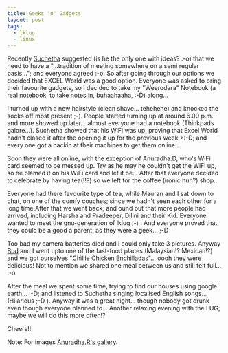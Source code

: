 ```yaml
---
title: Geeks 'n' Gadgets
layout: post
tags:
  - lklug
  - linux
---
```


Recently <a href="http://raramimu.blogspot.com/">Suchetha</a> suggested (is he the only one with ideas? :-o) that we need to have a "...tradition of meeting somewhere on a semi regular basis..."; and everyone agreed :-o. So after going through our options we decided that EXCEL World was a good option. Everyone was asked to bring their favourite gadgets, so I decided to take my "Weerodara" Notebook (a real notebook, to take notes in, buhaahaaha, :-D) along...

I turned up with a new hairstyle (clean shave... tehehehe) and knocked the socks off most present ;-). People started turning up at around 6.00 p.m. and more showed up later... almost everyone had a notebook (Thinkpads galore...). Suchetha showed that his WiFi was up, proving that Excel World hadn't closed it after the opening it up for the previous week &gt;:-D; and every one got a hackin at their machines to get them online...

Soon they were all online, with the exception of Anuradha.D, who's WiFi card seemed to be messed up. Try as he may he couldn't get the WiFi up, so he blamed it on his WiFi card and let it be... After that everyone decided to celebrate by having tea(!!?) so we left for the coffee (ironic huh?) shop...

Everyone had there favourite type of tea, while Mauran and I sat down to chat, on one of the comfy couches; since we hadn't seen each other for a long time.After that we went back; and ound out that more people had arrived, including Harsha and Pradeeper, Dilini and their Kid. Everyone wanted to meet the gnu-generation of lklug ;-) . And everyone proved that they could be a good a parent, as they were a geek... ;-D

Too bad my camera batteries died and i could only take 3 pictures. Anyway <a href="http://budlite.blogspot.com/">Bud</a> and I went upto one of the fast-food places (Malaysian!? Mexican!?) and we got ourselves "Chillie Chicken Enchilladas"... oooh they were delicious! Not to mention we shared one meal between us and still felt full... :-o

After the meal we spent some time, trying to find our houses using google earth... :-D; and listened to Suchetha singing localised English songs... (Hilarious ;-D ). Anyway it was a great night... though nobody got drunk even though everyone planned to... Another relaxing evening with the LUG; maybe we will do this more often!?

Cheers!!!

Note: For images <a href="http://www.flickr.com/photos/anuradha/sets/72057594099444490/">Anuradha.R's gallery</a>.
